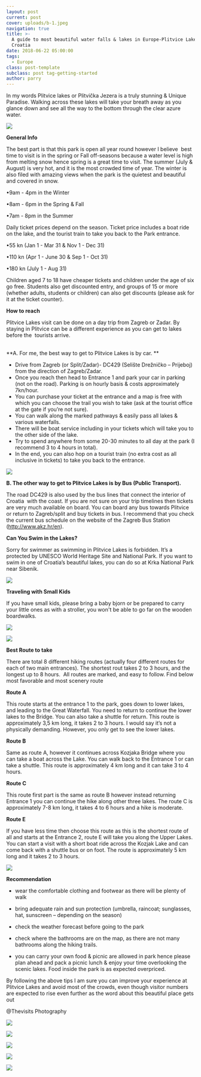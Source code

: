 ```yaml
---
layout: post
current: post
cover: uploads/b-1.jpeg
navigation: true
title: >-
  A guide to most beautiful water falls & lakes in Europe-Plitvice Lakes /
  Croatia
date: 2018-06-22 05:00:00
tags:
  - Europe
class: post-template
subclass: post tag-getting-started
author: parry
---
```


In my words Plitvice lakes or Plitvička Jezera is a truly stunning & Unique Paradise. Walking across these lakes will take your breath away as you glance down and see all the way to the bottom through the clear azure water.

![](/uploads/d-1.jpeg)

**General Info**

The best part is that this park is open all year round however I believe  best time to visit is in the spring or Fall off-seasons because a water level is high from melting snow hence spring is a great time to visit. The summer (July & August) is very hot, and it is the most crowded time of year. The winter is also filed with amazing views when the park is the quietest and beautiful and covered in snow.

•9am - 4pm in the Winter

•8am - 6pm in the Spring & Fall

•7am - 8pm in the Summer

Daily ticket prices depend on the season. Ticket price includes a boat ride on the lake, and the tourist train to take you back to the Park entrance.

•55 kn (Jan 1 - Mar 31 & Nov 1 - Dec 31)

•110 kn (Apr 1 - June 30 & Sep 1 - Oct 31)

•180 kn (July 1 - Aug 31)

Children aged 7 to 18 have cheaper tickets and children under the age of six go free. Students also get discounted entry, and groups of 15 or more (whether adults, students or children) can also get discounts (please ask for it at the ticket counter).

**How to reach**

Plitvice Lakes visit can be done on a day trip from Zagreb or Zadar. By staying in Plitvice can be a different experience as you can get to lakes before the  tourists arrive.                                                                                                      

**A. For me, the best way to get to Plitvice Lakes is by car. **

* Drive from Zagreb (or Split/Zadar)- DC429 (Selište Drežničko – Prijeboj) from the direction of Zagreb/Zadar.
* Once you reach then head to Entrance 1 and park your car in parking (not on the road). Parking is on hourly basis & costs approximately 7kn/hour. 
* You can purchase your ticket at the entrance and a map is free with which you can choose the trail you wish to take (ask at the tourist office at the gate if you’re not sure).
* You can walk along the marked pathways & easily pass all lakes & various waterfalls.
* There will be boat service including in your tickets which will take you to the other side of the lake.
* Try to spend anywhere from some 20-30 minutes to all day at the park (I recommend 3 to 4 hours in total).
* In the end, you can also hop on a tourist train (no extra cost as all inclusive in tickets) to take you back to the entrance.

![](/uploads/dsc-0936-1.jpeg)

**B. The other way to get to Plitvice Lakes is by Bus (Public Transport).**

The road DC429 is also used by the bus lines that connect the interior of Croatia  with the coast. If you are not sure on your trip timelines then tickets are very much available on board. You can board any bus towards Plitvice or return to Zagreb/split and buy tickets in bus. I recommend that you check the current bus schedule on the website of the Zagreb Bus Station (http://www.akz.hr/en).

**Can You Swim in the Lakes?**

Sorry for swimmer as swimming in Plitvice Lakes is forbidden. It’s a protected by UNESCO World Heritage Site and National Park. If you want to swim in one of Croatia’s beautiful lakes, you can do so at Krka National Park near Sibenik.

![](/uploads/b-1.jpeg)

**Traveling with Small Kids**

If you have small kids, please bring a baby bjorn or be prepared to carry your little ones as with a stroller, you won't be able to go far on the wooden boardwalks.

![](/uploads/img-20180621-wa0011.jpg)

![](/uploads/18767738-1274514949271047-2029293795831648420-n-1.jpeg)

**Best Route to take**

There are total 8 different hiking routes (actually four different routes for each of two main entrances). The shortest rout takes 2 to 3 hours, and the longest up to 8 hours.  All routes are marked, and easy to follow. Find below most favorable and most scenery route   

**Route A**

This route starts at the entrance 1 to the park, goes down to lower lakes, and leading to the Great Waterfall. You need to return to continue the lower lakes to the Bridge. You can also take a shuttle for return. This route is approximately 3,5 km long, it takes 2 to 3 hours. I would say it’s not a physically demanding. However, you only get to see the lower lakes.

**Route B**

Same as route A, however it continues across Kozjaka Bridge where you can take a boat across the Lake. You can walk back to the Entrance 1 or can take a shuttle. This route is approximately 4 km long and it can take 3 to 4 hours.

**Route C**

This route first part is the same as route B however instead returning Entrance 1 you can continue the hike along other three lakes. The route C is approximately 7-8 km long, it takes 4 to 6 hours and a hike is moderate.

**Route E**

If you have less time then choose this route as this is the shortest route of all and starts at the Entrance 2, route E will take you along the Upper Lakes. You can start a visit with a short boat ride across the Kozjak Lake and can come back with a shuttle bus or on foot. The route is approximately 5 km long and it takes 2 to 3 hours.

![](/uploads/img-20180621-wa0013.jpg)

**Recommendation**

* wear the comfortable clothing and footwear as there will be plenty of walk
* bring adequate rain and sun protection (umbrella, raincoat; sunglasses, hat, sunscreen – depending on the season)
* check the weather forecast before going to the park
* check where the bathrooms are on the map, as there are not many bathrooms along the hiking trails.

* you can carry your own food & picnic are allowed in park hence please plan ahead and pack a picnic lunch & enjoy your time overlooking the scenic lakes. Food inside the park is as expected overpriced.

By following the above tips I am sure you can improve your experience at Plitvice Lakes and avoid most of the crowds, even though visitor numbers are expected to rise even further as the word about this beautiful place gets out

@Thevisits Photography

![](/uploads/18920598-1274514755937733-2937071263634472098-n-1.jpeg)

![](/uploads/1-1.jpg)

![](/uploads/18813704-1274515142604361-7115505236484065191-n-1.jpeg)

![](/uploads/a-1.jpeg)

![](/uploads/18835950-1274515389271003-890620018146094644-n-1.jpeg)